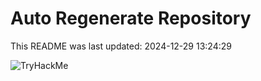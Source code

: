 # Auto Regenerate Repository

This README was last updated: 2024-12-29 13:24:29

 ![TryHackMe](https://tryhackme.com/badge/533634)